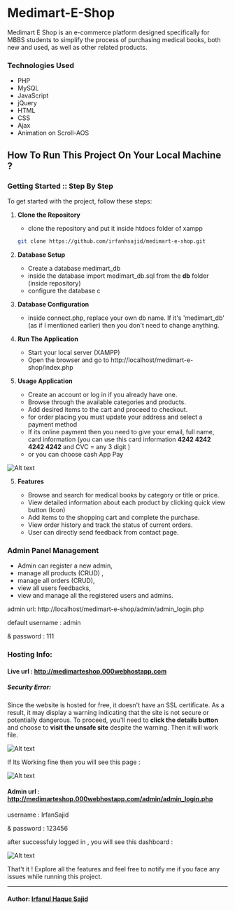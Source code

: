 # Medimart-E-Shop

Medimart E Shop is an e-commerce platform designed specifically for MBBS students to simplify the process of purchasing medical books, both new and used, as well as other related products.

### Technologies Used

- PHP
- MySQL
- JavaScript
- jQuery
- HTML
- CSS
- Ajax
- Animation on Scroll-AOS 

## How To Run This Project On Your Local Machine ? 

### Getting Started :: Step By Step

To get started with the project, follow these steps:

1. **Clone the Repository**
   - clone the repository and put it inside htdocs folder of xampp
   ```bash
   git clone https://github.com/irfanhsajid/medimart-e-shop.git
2. **Database Setup**

   - Create a database medimart_db
   - inside the database import medimart_db.sql from the **db** folder (inside repository)
   - configure the database c

3. **Database Configuration**

   - inside connect.php, replace your own db name. If it's 'medimart_db' (as if I mentioned earlier) then you don't need to change anything. 

4. **Run The Application**
   - Start your local server (XAMPP)
   - Open the browser and go to http://localhost/medimart-e-shop/index.php

4. **Usage Application**
   - Create an account or log in if you already have one.
   - Browse through the available categories and products.
   - Add desired items to the cart and proceed to checkout.
   - for order placing you must update your address and select a payment method 
   - If its online payment then you need to give your email, full name, card information (you can use this card information **4242 4242 4242 4242** and CVC = any 3 digit ) 
    - or you can choose cash App Pay 

  ![Alt text](readme-img/stripe.png)
  

5. **Features**

   - Browse and search for medical books by category or title or price.
   - View detailed information about each product by clicking quick view button (Icon)
   - Add items to the shopping cart and complete the purchase.
   - View order history and track the status of current orders.
   - User can directly send feedback from contact page. 


### **Admin Panel Management**
   - Admin can register a new admin,
   - manage all products (CRUD) ,
   - manage all orders (CRUD), 
   - view all users feedbacks,
   - view and manage all the registered users and admins. 

admin url: http://localhost/medimart-e-shop/admin/admin_login.php

default username : admin

& password : 111

### Hosting Info: 

#### Live url : http://medimarteshop.000webhostapp.com 

##### Security Error: 
Since the website is hosted for free, it doesn't have an SSL certificate. As a result, it may display a warning indicating that the site is not secure or potentially dangerous. To proceed, you'll need to **click the details button** and choose to **visit the unsafe site** despite the warning. Then it will work file. 

![Alt text](readme-img/visit.png)

If Its Working fine then you will see this page : 

![Alt text](readme-img/image.png)

#### Admin url : http://medimarteshop.000webhostapp.com/admin/admin_login.php
username : IrfanSajid

& password : 123456

after successfuly logged in , you will see this dashboard : 

![Alt text](readme-img/admin.png)

That't it ! Explore all the features and feel free to notify me if you face any issues while running this project. 

***

#### Author: [Irfanul Haque Sajid](https://irfanhsajid.netlify.app) 
